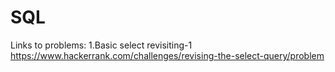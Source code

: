 # SQL
Links to problems:
1.Basic select revisiting-1
  https://www.hackerrank.com/challenges/revising-the-select-query/problem
